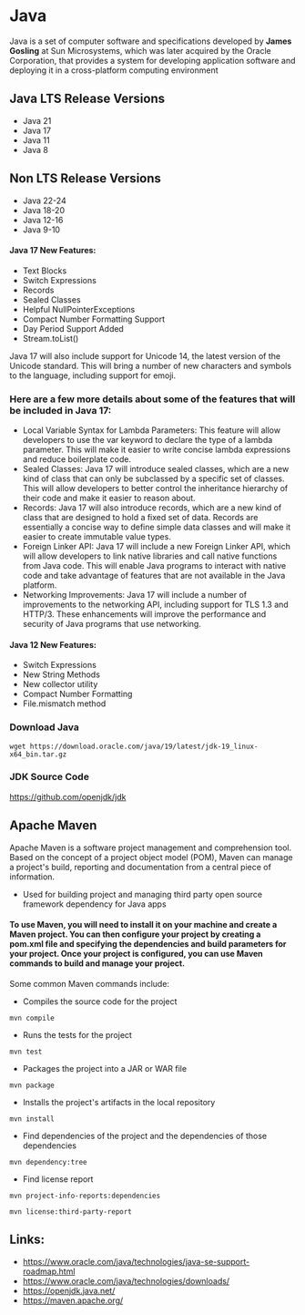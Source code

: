 # Java 
Java is a set of computer software and specifications developed by **James Gosling** at Sun Microsystems, which was later acquired by the Oracle Corporation, that provides a system for developing application software and deploying it in a cross-platform computing environment

## Java LTS Release Versions 

- Java 21
- Java 17
- Java 11
- Java 8

## Non LTS Release Versions
- Java 22-24
- Java 18-20
- Java 12-16
- Java 9-10


#### Java 17 New Features: 
- Text Blocks
- Switch Expressions
- Records 
- Sealed Classes
- Helpful NullPointerExceptions 
- Compact Number Formatting Support
- Day Period Support Added
- Stream.toList()

Java 17 will also include support for Unicode 14, the latest version of the Unicode standard. This will bring a number of new characters and symbols to the language, including support for emoji.
### Here are a few more details about some of the features that will be included in Java 17:
- Local Variable Syntax for Lambda Parameters: This feature will allow developers to use the var keyword to declare the type of a lambda parameter. This will make it easier to write concise lambda expressions and reduce boilerplate code.
- Sealed Classes: Java 17 will introduce sealed classes, which are a new kind of class that can only be subclassed by a specific set of classes. This will allow developers to better control the inheritance hierarchy of their code and make it easier to reason about.
- Records: Java 17 will also introduce records, which are a new kind of class that are designed to hold a fixed set of data. Records are essentially a concise way to define simple data classes and will make it easier to create immutable value types.
- Foreign Linker API: Java 17 will include a new Foreign Linker API, which will allow developers to link native libraries and call native functions from Java code. This will enable Java programs to interact with native code and take advantage of features that are not available in the Java platform.
- Networking Improvements: Java 17 will include a number of improvements to the networking API, including support for TLS 1.3 and HTTP/3. These enhancements will improve the performance and security of Java programs that use networking.


#### Java 12 New Features: 
- Switch Expressions
- New String Methods 
- New collector utility
- Compact Number Formatting
- File.mismatch method


### Download Java 
```
wget https://download.oracle.com/java/19/latest/jdk-19_linux-x64_bin.tar.gz
```

### JDK Source Code
https://github.com/openjdk/jdk


## Apache Maven 
Apache Maven is a software project management and comprehension tool. Based on the concept of a project object model (POM), Maven can manage a project's build, reporting and documentation from a central piece of information. 
- Used for building project and managing third party open source framework dependency for Java apps 

####  To use Maven, you will need to install it on your machine and create a Maven project. You can then configure your project by creating a pom.xml file and specifying the dependencies and build parameters for your project. Once your project is configured, you can use Maven commands to build and manage your project.

Some common Maven commands include:
- Compiles the source code for the project
```
mvn compile
```
- Runs the tests for the project
```
mvn test
```
- Packages the project into a JAR or WAR file
```
mvn package
```
- Installs the project's artifacts in the local repository
```
mvn install
```
- Find dependencies of the project and the dependencies of those dependencies
```
mvn dependency:tree
```

- Find license report

```
mvn project-info-reports:dependencies

mvn license:third-party-report
```
## Links:
- https://www.oracle.com/java/technologies/java-se-support-roadmap.html
- https://www.oracle.com/java/technologies/downloads/
- https://openjdk.java.net/
- https://maven.apache.org/
